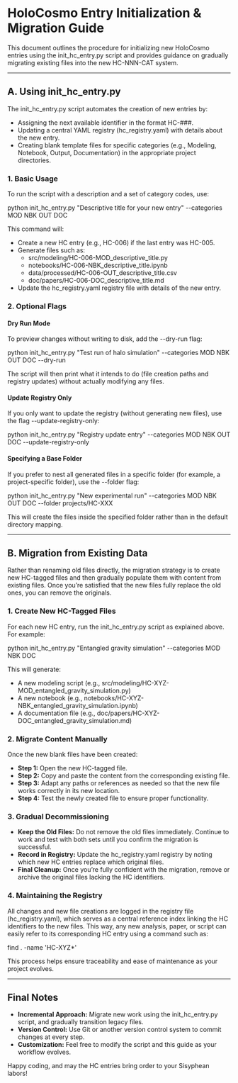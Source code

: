 # HoloCosmo Entry Initialization & Migration Guide

This document outlines the procedure for initializing new HoloCosmo entries using the init_hc_entry.py script and provides guidance on gradually migrating existing files into the new HC-NNN-CAT system.

---

## A. Using init_hc_entry.py

The init_hc_entry.py script automates the creation of new entries by:
- Assigning the next available identifier in the format HC-###.
- Updating a central YAML registry (hc_registry.yaml) with details about the new entry.
- Creating blank template files for specific categories (e.g., Modeling, Notebook, Output, Documentation) in the appropriate project directories.

### 1. Basic Usage

To run the script with a description and a set of category codes, use:

  python init_hc_entry.py "Descriptive title for your new entry" --categories MOD NBK OUT DOC

This command will:
- Create a new HC entry (e.g., HC-006) if the last entry was HC-005.
- Generate files such as:
  - src/modeling/HC-006-MOD_descriptive_title.py
  - notebooks/HC-006-NBK_descriptive_title.ipynb
  - data/processed/HC-006-OUT_descriptive_title.csv
  - doc/papers/HC-006-DOC_descriptive_title.md
- Update the hc_registry.yaml registry file with details of the new entry.

### 2. Optional Flags

#### Dry Run Mode

To preview changes without writing to disk, add the --dry-run flag:

  python init_hc_entry.py "Test run of halo simulation" --categories MOD NBK OUT DOC --dry-run

The script will then print what it intends to do (file creation paths and registry updates) without actually modifying any files.

#### Update Registry Only

If you only want to update the registry (without generating new files), use the flag --update-registry-only:

  python init_hc_entry.py "Registry update entry" --categories MOD NBK OUT DOC --update-registry-only

#### Specifying a Base Folder

If you prefer to nest all generated files in a specific folder (for example, a project-specific folder), use the --folder flag:

  python init_hc_entry.py "New experimental run" --categories MOD NBK OUT DOC --folder projects/HC-XXX

This will create the files inside the specified folder rather than in the default directory mapping.

---

## B. Migration from Existing Data

Rather than renaming old files directly, the migration strategy is to create new HC-tagged files and then gradually populate them with content from existing files. Once you’re satisfied that the new files fully replace the old ones, you can remove the originals.

### 1. Create New HC-Tagged Files

For each new HC entry, run the init_hc_entry.py script as explained above. For example:

  python init_hc_entry.py "Entangled gravity simulation" --categories MOD NBK DOC

This will generate:
- A new modeling script (e.g., src/modeling/HC-XYZ-MOD_entangled_gravity_simulation.py)
- A new notebook (e.g., notebooks/HC-XYZ-NBK_entangled_gravity_simulation.ipynb)
- A documentation file (e.g., doc/papers/HC-XYZ-DOC_entangled_gravity_simulation.md)

### 2. Migrate Content Manually

Once the new blank files have been created:
- **Step 1:** Open the new HC-tagged file.
- **Step 2:** Copy and paste the content from the corresponding existing file.
- **Step 3:** Adapt any paths or references as needed so that the new file works correctly in its new location.
- **Step 4:** Test the newly created file to ensure proper functionality.

### 3. Gradual Decommissioning

- **Keep the Old Files:** Do not remove the old files immediately. Continue to work and test with both sets until you confirm the migration is successful.
- **Record in Registry:** Update the hc_registry.yaml registry by noting which new HC entries replace which original files.
- **Final Cleanup:** Once you’re fully confident with the migration, remove or archive the original files lacking the HC identifiers.

### 4. Maintaining the Registry

All changes and new file creations are logged in the registry file (hc_registry.yaml), which serves as a central reference index linking the HC identifiers to the new files. This way, any new analysis, paper, or script can easily refer to its corresponding HC entry using a command such as:

  find . -name 'HC-XYZ*'

This process helps ensure traceability and ease of maintenance as your project evolves.

---

## Final Notes

- **Incremental Approach:** Migrate new work using the init_hc_entry.py script, and gradually transition legacy files.
- **Version Control:** Use Git or another version control system to commit changes at every step.
- **Customization:** Feel free to modify the script and this guide as your workflow evolves.

Happy coding, and may the HC entries bring order to your Sisyphean labors!
